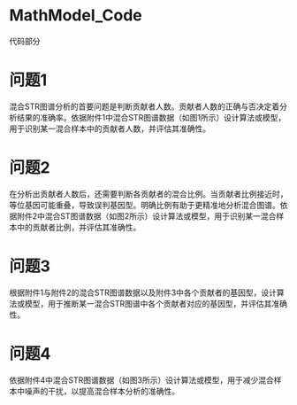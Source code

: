 # MathModel_Code
代码部分
# 问题1
混合STR图谱分析的首要问题是判断贡献者人数。贡献者人数的正确与否决定着分析结果的准确率。依据附件1中混合STR图谱数据（如图1所示）设计算法或模型，用于识别某一混合样本中的贡献者人数，并评估其准确性。
# 问题2
在分析出贡献者人数后，还需要判断各贡献者的混合比例。当贡献者比例接近时，等位基因可能重叠，导致误判基因型。明确比例有助于更精准地分析混合图谱。依据附件2中混合ST图谱数据（如图2所示）设计算法或模型，用于识别某一混合样本中的贡献者比例，并评估其准确性。
# 问题3
根据附件1与附件2的混合STR图谱数据以及附件3中各个贡献者的基因型，设计算法或模型，用于推断某一混合STR图谱中各个贡献者对应的基因型，并评估其准确性。
# 问题4
依据附件4中混合STR图谱数据（如图3所示）设计算法或模型，用于减少混合样本中噪声的干扰，以提高混合样本分析的准确性。